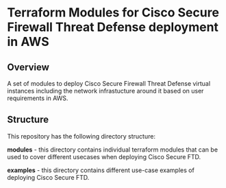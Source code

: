 # Terraform Modules for Cisco Secure Firewall Threat Defense deployment in AWS

## Overview 

A set of modules to deploy Cisco Secure Firewall Threat Defense virtual instances including the network infrastucture around it based on user requirements in AWS.

## Structure

This repository has the following directory structure:

**modules** - this directory contains individual terraform modules that can be used to cover different usecases when deploying Cisco Secure FTD.

**examples** - this directory contains different use-case examples of deploying Cisco Secure FTD.

